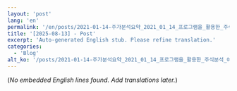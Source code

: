 ```yaml
---
layout: 'post'
lang: 'en'
permalink: '/en/posts/2021-01-14-주가분석요약_2021_01_14_프로그램을_활용한_주식분석_예상결과_08_08_16/'
title: '[2025-08-13] - Post'
excerpt: 'Auto-generated English stub. Please refine translation.'
categories:
  - 'Blog'
alt_ko: '/posts/2021-01-14-주가분석요약_2021_01_14_프로그램을_활용한_주식분석_예상결과_08_08_16/'
---
```


(*No embedded English lines found. Add translations later.*)
